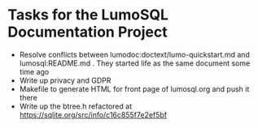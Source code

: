 <!-- Copyright 2020 The LumoSQL Authors, see LICENSES/CC-BY-SA-4.0 -->

<!-- SPDX-License-Identifier: CC-BY-SA-4.0 -->
<!-- SPDX-FileCopyrightText: 2020 The LumoSQL Authors -->
<!-- SPDX-ArtifactOfProjectName: LumoSQL -->
<!-- SPDX-FileType: Documentation -->
<!-- SPDX-FileComment: Original by Dan Shearer, 2020 -->

# Tasks for the LumoSQL Documentation Project

* Resolve conflicts between lumodoc:doctext/lumo-quickstart.md and lumosql:README.md . They
  started life as the same document some time ago
* Write up privacy and GDPR
* Makefile to generate HTML for front page of lumosql.org and push it there
* Write up the btree.h refactored at https://sqlite.org/src/info/c16c855f7e2ef5bf
